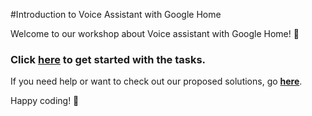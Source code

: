 #Introduction to Voice Assistant with Google Home

Welcome to our workshop about Voice assistant with Google Home! 👋

### Click [**here**](https://mathjoh.github.io/google-home-101/introduction-to-voice-assistant) to get started with the tasks. 

If you need help or want to check out our proposed solutions, go [**here**](https://mathjoh.github.io/google-home-101/introduction-to-voice-assistant-solutions).

Happy coding! 🎉

